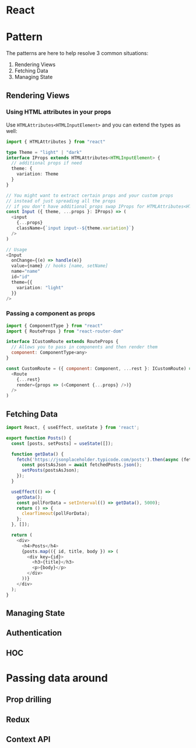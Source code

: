 # React

# Pattern

The patterns are here to help resolve 3 common situations:
  1. Rendering Views
  2. Fetching Data
  3. Managing State

## Rendering Views

### Using HTML attributes in your props

Use `HTMLAttributes<HTMLInputElement>` and you can extend the types as well:
```typescript
import { HTMLAttributes } from "react"

type Theme = "light" | "dark"
interface IProps extends HTMLAttributes<HTMLInputElement> {
  // additional props if need
  theme: {
    variation: Theme
  }
}

// You might want to extract certain props and your custom props
// instead of just spreading all the props
// if you don't have additional props swap IProps for HTMLAttributes<HTMLInputElement>
const Input ({ theme, ...props }: IProps) => (
  <input
    {...props}
    className={`input input--${theme.variation}`}
  />
)

// Usage
<Input
  onChange={(e) => handle(e)}
  value={name} // hooks [name, setName]
  name="name"
  id="id"
  theme={{
    variation: "light"
  }}
/>
```

### Passing a component as props

```javascript
import { ComponentType } from "react"
import { RouteProps } from "react-router-dom"

interface ICustomRoute extends RouteProps {
  // Allows you to pass in components and then render them
  component: ComponentType<any>
}

const CustomRoute = ({ component: Component, ...rest }: ICustomRoute) => (
  <Route
    {...rest}
    render={props => (<Component {...props} />)}
  />
)

```


## Fetching Data

```javascript
import React, { useEffect, useState } from 'react';

export function Posts() {
  const [posts, setPosts] = useState([]);

  function getData() {
    fetch('https://jsonplaceholder.typicode.com/posts').then(async (fetchedPosts) => {
      const postsAsJson = await fetchedPosts.json();
      setPosts(postsAsJson);
    });
  }

  useEffect(() => {
    getData();
    const pollForData = setInterval(() => getData(), 5000);
    return () => {
      clearTimeout(pollForData);
    };
  }, []);

  return (
    <div>
      <h4>Posts</h4>
      {posts.map(({ id, title, body }) => (
        <div key={id}>
          <h3>{title}</h3>
          <p>{body}</p>
        </div>
      ))}
    </div>
  );
}
```

## Managing State

## Authentication
## HOC

# Passing data around
## Prop drilling
## Redux
## Context API